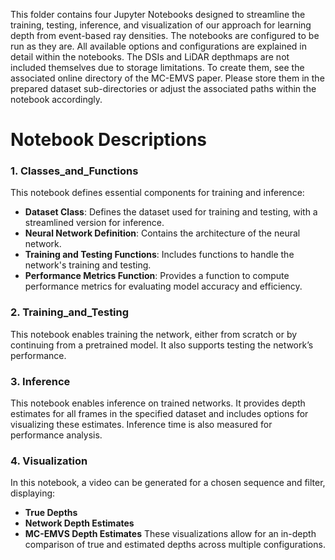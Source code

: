This folder contains four Jupyter Notebooks designed to streamline the training, testing, inference, and visualization of our approach for learning depth from event-based ray densities. The notebooks are configured to be run as they are.  All available options and configurations are explained in detail within the notebooks. The DSIs and LiDAR depthmaps are not included themselves due to storage limitations. To create them, see the associated online directory of the MC-EMVS paper. Please store them in the prepared dataset sub-directories or adjust the associated paths within the notebook accordingly.


# Notebook Descriptions


### 1. Classes_and_Functions
This notebook defines essential components for training and inference:
- **Dataset Class**: Defines the dataset used for training and testing, with a streamlined version for inference.
- **Neural Network Definition**: Contains the architecture of the neural network.
- **Training and Testing Functions**: Includes functions to handle the network's training and testing.
- **Performance Metrics Function**: Provides a function to compute performance metrics for evaluating model accuracy and efficiency.

### 2. Training_and_Testing
This notebook enables training the network, either from scratch or by continuing from a pretrained model. It also supports testing the network’s performance.

### 3. Inference
This notebook enables inference on trained networks. It provides depth estimates for all frames in the specified dataset and includes options for visualizing these estimates. Inference time is also measured for performance analysis.

### 4. Visualization
In this notebook, a video can be generated for a chosen sequence and filter, displaying:
- **True Depths**
- **Network Depth Estimates**
- **MC-EMVS Depth Estimates**
These visualizations allow for an in-depth comparison of true and estimated depths across multiple configurations.
